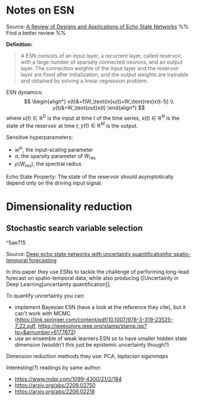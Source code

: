 # Notes on ESN
Source: [A Review of Designs and Applications of Echo State Networks](https://arxiv.org/pdf/2012.02974.pdf) %% Find a better review %%

**Definition:**
>A ESN consists of an input layer, a recurrent layer, called reservoir, with a large number of sparsely connected neurons, and an output layer. The connection weights of the input layer and the reservoir layer are fixed after initialization, and the output weights are trainable and obtained by solving a linear regression problem.

ESN dynamics:
$$
\begin{align*}
	x(t)&=f(W_\text{in}u(t)+W_\text{res}x(t-1)) \\
	y(t)&=W_\text{out}x(t)
\end{align*}
$$
where $u(t)\in \mathbb{R}^D$ is the input at time $t$ of the time series, $x(t)\in \mathbb{R}^N$ is the state of the reservoir at time $t$, $y(t)\in\mathbb{R}^M$ is the output.

Sensitive hyperparameters:
- $w^\text{in}$, the input-scaling parameter
- $\alpha$, the sparsity parameter of $W_\text{res}$
- $\rho(W_\text{res})$, the spectral radius

Echo State Property: The state of the reservoir should asymptotically depend only on the driving input signal.

# Dimensionality reduction

## Stochastic search variable selection 

^5ae715

Source: [Deep echo state networks with uncertainty quantificationfor spatio-temporal forecasting](https://onlinelibrary.wiley.com/doi/epdf/10.1002/env.2553)

In this paper they use ESNs to tackle the challenge of performing long-lead forecast on spatio-temporal data, while also producing [[Uncertainty in Deep Learning|uncertainty quantification]].

To quantify uncertainty you can:
- implement Bayesian ESN (have a look at the reference they cite), but it can't work with MCMC (https://link.springer.com/content/pdf/10.1007/978-3-319-23525-7_22.pdf, https://ieeexplore.ieee.org/stamp/stamp.jsp?tp=&arnumber=6177672)
- use an ensemble of weak learners ESN so to have smaller hidden state dimension (wouldn't this just be epistemic uncertainty though?)

Dimension reduction methods they use: PCA, _laplacian eigenmaps_ 

Interesting(?) readings by same author:
- https://www.mdpi.com/1099-4300/21/2/184
- https://arxiv.org/abs/2209.02750
- https://arxiv.org/abs/2206.02218